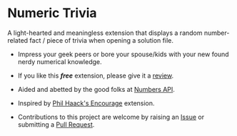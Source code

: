 [GitHubRepoURL]: https://github.com/GregTrevellick/TrivialApisForIDE
[GitHubRepoIssuesURL]: https://github.com/GregTrevellick/TrivialApisForIDE/issues
[GitHubRepoPullRequestsURL]: https://github.com/GregTrevellick/TrivialApisForIDE/pulls
[VSMarketplaceUrl]: https://marketplace.visualstudio.com/items?itemName=GregTrevellick.NumericTrivia#review-details

# Numeric Trivia

A light-hearted and meaningless extension that displays a random number-related fact / piece of trivia when opening a solution file.

- Impress your geek peers or bore your spouse/kids with your new found nerdy numerical knowledge.

- If you like this ***free*** extension, please give it a [review][VSMarketplaceUrl].

- Aided and abetted by the good folks at [Numbers API](http://www.numbersapi.com).

- Inspired by [Phil Haack's Encourage](https://marketplace.visualstudio.com/items?itemName=Haacked.Encourage) extension. 

- Contributions to this project are welcome by raising an [Issue][GitHubRepoIssuesURL] or submitting a [Pull Request][GitHubRepoPullRequestsURL].